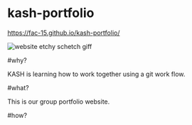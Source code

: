 # kash-portfolio
 
https://fac-15.github.io/kash-portfolio/

![website etchy schetch giff](https://media.giphy.com/media/9JrkkDoJuU0FbdbUZU/giphy.gif)

#why? 

KASH is learning how to work together using a git work flow.

#what?

This is our group portfolio website.

#how?


